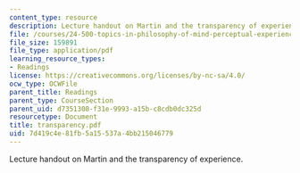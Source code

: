 ```yaml
---
content_type: resource
description: Lecture handout on Martin and the transparency of experience.
file: /courses/24-500-topics-in-philosophy-of-mind-perceptual-experience-spring-2007/7d419c4e81fb5a15537a4bb215046779_transparency.pdf
file_size: 159891
file_type: application/pdf
learning_resource_types:
- Readings
license: https://creativecommons.org/licenses/by-nc-sa/4.0/
ocw_type: OCWFile
parent_title: Readings
parent_type: CourseSection
parent_uid: d7351308-f31e-9993-a15b-c8cdb0dc325d
resourcetype: Document
title: transparency.pdf
uid: 7d419c4e-81fb-5a15-537a-4bb215046779
---
```

Lecture handout on Martin and the transparency of experience.